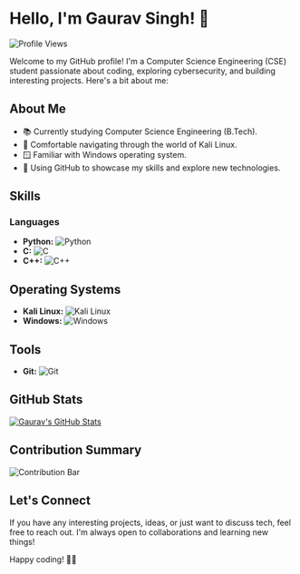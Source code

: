# Hello, I'm Gaurav Singh! 👋

![Profile Views](https://komarev.com/ghpvc/?username=gauravsingh-02&color=blue)

Welcome to my GitHub profile! I'm a Computer Science Engineering (CSE) student passionate about coding, exploring cybersecurity, and building interesting projects. Here's a bit about me:

## About Me

- 📚 Currently studying Computer Science Engineering (B.Tech).
- 🐧 Comfortable navigating through the world of Kali Linux.
- 🪟 Familiar with Windows operating system.
- 🚀 Using GitHub to showcase my skills and explore new technologies.

## Skills

### Languages

- **Python:** ![Python](https://img.shields.io/badge/Python-3776AB?style=for-the-badge&logo=python&logoColor=white)
- **C:** ![C](https://img.shields.io/badge/C-00599C?style=for-the-badge&logo=c&logoColor=white)
- **C++:** ![C++](https://img.shields.io/badge/C++-00599C?style=for-the-badge&logo=cplusplus&logoColor=white)
  
## Operating Systems
  
- **Kali Linux:** ![Kali Linux](https://img.shields.io/badge/Kali%20Linux-557C94?style=for-the-badge&logo=kalilinux&logoColor=white)
- **Windows:** ![Windows](https://img.shields.io/badge/Windows-0078D6?style=for-the-badge&logo=windows&logoColor=white)

## Tools
  
- **Git:** ![Git](https://img.shields.io/badge/Git-F05032?style=for-the-badge&logo=git&logoColor=white)

## GitHub Stats

[![Gaurav's GitHub Stats](https://github-readme-stats.vercel.app/api?username=gauravsingh-02&show_icons=true&hide=contribs,prs)](https://github.com/anuraghazra/github-readme-stats)

## Contribution Summary

![Contribution Bar](https://github-readme-streak-stats.herokuapp.com/?user=gauravsingh-02&hide_border=true&background=FFFFFF00&stroke=0000&ring=207de5&fire=DD2727&currStreakLabel=000000&sideNums=000000&sideLabels=000000&dates=555555&currStreakNum=555555)

## Let's Connect

If you have any interesting projects, ideas, or just want to discuss tech, feel free to reach out. I'm always open to collaborations and learning new things!

Happy coding! 🚀✨
